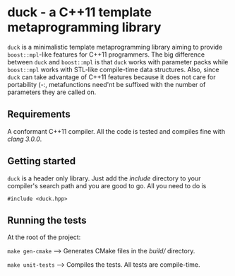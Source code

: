 # duck - a C++11 template metaprogramming library
`duck` is a minimalistic template metaprogramming library aiming to provide
`boost::mpl`-like features for C++11 programmers. The big difference between
`duck` and `boost::mpl` is that `duck` works with parameter packs while
`boost::mpl` works with STL-like compile-time data structures. Also, since
`duck` can take advantage of C++11 features because it does not care for
portability (-:, metafunctions need'nt be suffixed with the number of
parameters they are called on.


## Requirements
A conformant C++11 compiler. All the code is tested and compiles fine with
_clang 3.0.0_.


## Getting started
`duck` is a header only library. Just add the _include_ directory to your
compiler's search path and you are good to go. All you need to do is

    #include <duck.hpp>


## Running the tests
At the root of the project:

`make gen-cmake` --> Generates CMake files in the _build/_ directory.

`make unit-tests` --> Compiles the tests. All tests are compile-time.
